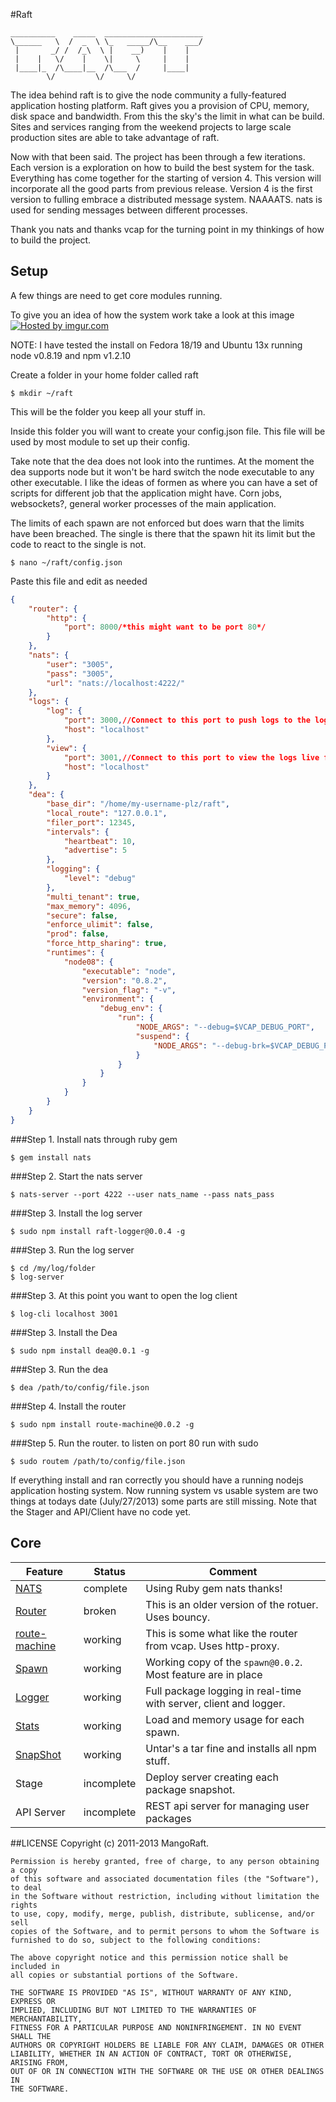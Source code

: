 #Raft

	__________    _____  ______________________
	\______   \  /  _  \ \_   _____/\__    ___/
	 |       _/ /  /_\  \ |    __)    |    |   
	 |    |   \/    |    \|     \     |    |   
	 |____|_  /\____|__  /\___  /     |____|   
	        \/         \/     \/               
	


The idea behind raft is to give the node community a fully-featured application hosting platform. 
Raft gives you a provision of CPU, memory, disk space and bandwidth. From this the sky's the limit in what can be build. 
Sites and services ranging from the weekend projects to large scale production sites are able to take advantage of raft. 

Now with that been said.
The project has been through a few iterations. Each version is a exploration on how to build the best system for the task.
Everything has come together for the starting of version 4. This version will incorporate all the good parts from previous release.
Version 4 is the first version to fulling embrace a distributed message system. NAAAATS.
nats is used for sending messages between different processes. 

Thank you nats and thanks vcap for the turning point in my thinkings of how to build the project.

## Setup
A few things are need to get core modules running.

To give you an idea of how the system work take a look at this image
<a href="http://imgur.com/RfPq4ph"><img src="http://i.imgur.com/RfPq4ph.png" title="Hosted by imgur.com"/></a>


NOTE: I have tested the install on Fedora 18/19 and Ubuntu 13x running node v0.8.19 and npm v1.2.10

Create a folder in your home folder called raft

```
$ mkdir ~/raft
```
This will be the folder you keep all your stuff in.


Inside this folder you will want to create your config.json file.
This file will be used by most module to set up their config. 

Take note that the dea does not look into the runtimes.
At the moment the dea supports node but it won't be hard switch the node executable to any other executable. 
I like the ideas of formen as where you can have a set of scripts for different job that the application might have.
Corn jobs, websockets?, general worker processes of the main application.

The limits of each spawn are not enforced but does warn that the limits have been breached. 
The single is there that the spawn hit its limit but the code to react to the single is not.




```
$ nano ~/raft/config.json
```

Paste this file and edit as needed


```json
{
	"router": {
		"http": {
			"port": 8000/*this might want to be port 80*/
		}
	},
	"nats": {
		"user": "3005",
		"pass": "3005",
		"url": "nats://localhost:4222/"
	},
	"logs": {
		"log": {
			"port": 3000,//Connect to this port to push logs to the log server
			"host": "localhost"
		},
		"view": {
			"port": 3001,//Connect to this port to view the logs live from all process
			"host": "localhost"
		}
	},
	"dea": {
		"base_dir": "/home/my-username-plz/raft",
		"local_route": "127.0.0.1",
		"filer_port": 12345,
		"intervals": {
			"heartbeat": 10,
			"advertise": 5
		},
		"logging": {
			"level": "debug"
		},
		"multi_tenant": true,
		"max_memory": 4096,
		"secure": false,
		"enforce_ulimit": false,
		"prod": false,
		"force_http_sharing": true,
		"runtimes": {
			"node08": {
				"executable": "node",
				"version": "0.8.2",
				"version_flag": "-v",
				"environment": {
					"debug_env": {
						"run": {
							"NODE_ARGS": "--debug=$VCAP_DEBUG_PORT",
							"suspend": {
								"NODE_ARGS": "--debug-brk=$VCAP_DEBUG_PORT"
							}
						}
					}
				}
			}
		}
	}
}
```





###Step 1. 
  Install nats through ruby gem
```
$ gem install nats
```
###Step 2. 
  Start the nats server
```
$ nats-server --port 4222 --user nats_name --pass nats_pass
```
###Step 3. 
  Install the log server
```
$ sudo npm install raft-logger@0.0.4 -g
```
###Step 3. 
  Run the log server
```
$ cd /my/log/folder
$ log-server
```
###Step 3. 
  At this point you want to open the log client
```
$ log-cli localhost 3001
```
###Step 3. 
  Install the Dea
```
$ sudo npm install dea@0.0.1 -g
```
###Step 3. 
  Run the dea
```
$ dea /path/to/config/file.json
```
###Step 4. 
  Install the router
```
$ sudo npm install route-machine@0.0.2 -g
```
###Step 5. 
  Run the router. to listen on port 80 run with sudo
```
$ sudo routem /path/to/config/file.json
```


If everything install and ran correctly you should have a running nodejs application hosting system. Now running system vs usable system are two things at todays date (July/27/2013) some parts are still missing. Note that the Stager and API/Client have no code yet.



## Core

| Feature  | Status | Comment |
| ------------- | ------------- | ------------- |
| [NATS](https://github.com/MangoRaft/Nats)   | complete    | Using Ruby gem nats thanks!    |
| [Router](https://github.com/MangoRaft/Router)    | broken    | This is an older version of the rotuer. Uses bouncy.    |
| [route-machine](https://github.com/MangoRaft/route-machine)    | working    | This is some what like the router from vcap. Uses http-proxy.    |
| [Spawn](https://github.com/MangoRaft/Spawn)    | working    | Working copy of the `spawn@0.0.2`. Most feature are in place    |
| [Logger](https://github.com/MangoRaft/Logger)    | working    | Full package logging in real-time with server, client and logger.    |
| [Stats](https://github.com/MangoRaft/Spawn-Stats)    | working    | Load and memory usage for each spawn.    |
| [SnapShot](https://github.com/MangoRaft/SnapShot)    | working    | Untar's a tar fine and installs all npm stuff.    |
| Stage    | incomplete    | Deploy server creating each package snapshot.    |
| API Server    | incomplete    | REST api server for managing user packages    |



##LICENSE
	Copyright (c) 2011-2013 MangoRaft.
	
	Permission is hereby granted, free of charge, to any person obtaining a copy
	of this software and associated documentation files (the "Software"), to deal
	in the Software without restriction, including without limitation the rights
	to use, copy, modify, merge, publish, distribute, sublicense, and/or sell
	copies of the Software, and to permit persons to whom the Software is
	furnished to do so, subject to the following conditions:
	
	The above copyright notice and this permission notice shall be included in
	all copies or substantial portions of the Software.
	
	THE SOFTWARE IS PROVIDED "AS IS", WITHOUT WARRANTY OF ANY KIND, EXPRESS OR
	IMPLIED, INCLUDING BUT NOT LIMITED TO THE WARRANTIES OF MERCHANTABILITY,
	FITNESS FOR A PARTICULAR PURPOSE AND NONINFRINGEMENT. IN NO EVENT SHALL THE
	AUTHORS OR COPYRIGHT HOLDERS BE LIABLE FOR ANY CLAIM, DAMAGES OR OTHER
	LIABILITY, WHETHER IN AN ACTION OF CONTRACT, TORT OR OTHERWISE, ARISING FROM,
	OUT OF OR IN CONNECTION WITH THE SOFTWARE OR THE USE OR OTHER DEALINGS IN
	THE SOFTWARE.
